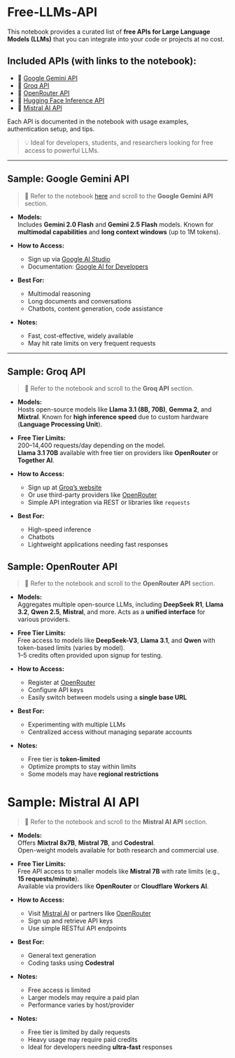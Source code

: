 # Free-LLMs-API

This notebook provides a curated list of **free APIs for Large Language Models (LLMs)** that you can integrate into your code or projects at no cost.

## Included APIs (with links to the notebook):

- 🔷 [Google Gemini API](https://github.com/abdullahyasser0/Free-LLMS-api/blob/main/Gemeni_API_.ipynb)
- 🔷 [Groq API](https://github.com/abdullahyasser0/Free-LLMS-api/blob/main/groq_api.ipynb)
- 🔷 [OpenRouter API](https://github.com/abdullahyasser0/Free-LLMS-api/blob/main/OpenRouter_API.ipynb)
- 🔷 [Hugging Face Inference API](https://github.com/abdullahyasser0/Free-LLMS-api/blob/main/Hugging_Face_Inference_API_.ipynb)
- 🔷 [Mistral AI API](https://github.com/abdullahyasser0/Free-LLMS-api/blob/main/Mistral_AI_API_.ipynb)

Each API is documented in the notebook with usage examples, authentication setup, and tips.

> 💡 Ideal for developers, students, and researchers looking for free access to powerful LLMs.

---

## Sample: Google Gemini API

> 📍 Refer to the notebook [here](https://github.com/abdullahyasser0/Free-LLMS-api/blob/main/Gemeni_API_.ipynb) and scroll to the **Google Gemini API** section.

- **Models:**  
  Includes **Gemini 2.0 Flash** and **Gemini 2.5 Flash** models. Known for **multimodal capabilities** and **long context windows** (up to 1M tokens).

- **How to Access:**  
  - Sign up via [Google AI Studio](https://makersuite.google.com/app)  
  - Documentation: [Google AI for Developers](https://ai.google.dev)

- **Best For:**  
  - Multimodal reasoning  
  - Long documents and conversations  
  - Chatbots, content generation, code assistance

- **Notes:**  
  - Fast, cost-effective, widely available  
  - May hit rate limits on very frequent requests

---

## Sample: Groq API

> 📍 Refer to the notebook and scroll to the **Groq API** section.

- **Models:**  
  Hosts open-source models like **Llama 3.1 (8B, 70B)**, **Gemma 2**, and **Mixtral**. Known for **high inference speed** due to custom hardware (**Language Processing Unit**).

- **Free Tier Limits:**  
  200–14,400 requests/day depending on the model.  
  **Llama 3.1 70B** available with free tier on providers like **OpenRouter** or **Together AI**.

- **How to Access:**  
  - Sign up at [Groq’s website](https://console.groq.com/)  
  - Or use third-party providers like [OpenRouter](https://openrouter.ai/)  
  - Simple API integration via REST or libraries like `requests`

- **Best For:**  
  - High-speed inference  
  - Chatbots  
  - Lightweight applications needing fast responses
 

## Sample: OpenRouter API

> 📍 Refer to the notebook and scroll to the **OpenRouter API** section.

- **Models:**  
  Aggregates multiple open-source LLMs, including **DeepSeek R1**, **Llama 3.2**, **Qwen 2.5**, **Mistral**, and more. Acts as a **unified interface** for various providers.

- **Free Tier Limits:**  
  Free access to models like **DeepSeek-V3**, **Llama 3.1**, and **Qwen** with token-based limits (varies by model).  
  $1–$5 credits often provided upon signup for testing.

- **How to Access:**  
  - Register at [OpenRouter](https://openrouter.ai/)  
  - Configure API keys  
  - Easily switch between models using a **single base URL**

- **Best For:**  
  - Experimenting with multiple LLMs  
  - Centralized access without managing separate accounts

- **Notes:**  
  - Free tier is **token-limited**  
  - Optimize prompts to stay within limits  
  - Some models may have **regional restrictions**
 

# Sample: Mistral AI API

> 📍 Refer to the notebook and scroll to the **Mistral AI API** section.

- **Models:**  
  Offers **Mixtral 8x7B**, **Mistral 7B**, and **Codestral**.  
  Open-weight models available for both research and commercial use.

- **Free Tier Limits:**  
  Free API access to smaller models like **Mistral 7B** with rate limits (e.g., **15 requests/minute**).  
  Available via providers like **OpenRouter** or **Cloudflare Workers AI**.

- **How to Access:**  
  - Visit [Mistral AI](https://mistral.ai) or partners like [OpenRouter](https://openrouter.ai/)  
  - Sign up and retrieve API keys  
  - Use simple RESTful API endpoints

- **Best For:**  
  - General text generation  
  - Coding tasks using **Codestral**

- **Notes:**  
  - Free access is limited  
  - Larger models may require a paid plan  
  - Performance varies by host/provider

- **Notes:**  
  - Free tier is limited by daily requests  
  - Heavy usage may require paid credits  
  - Ideal for developers needing **ultra-fast** responses
